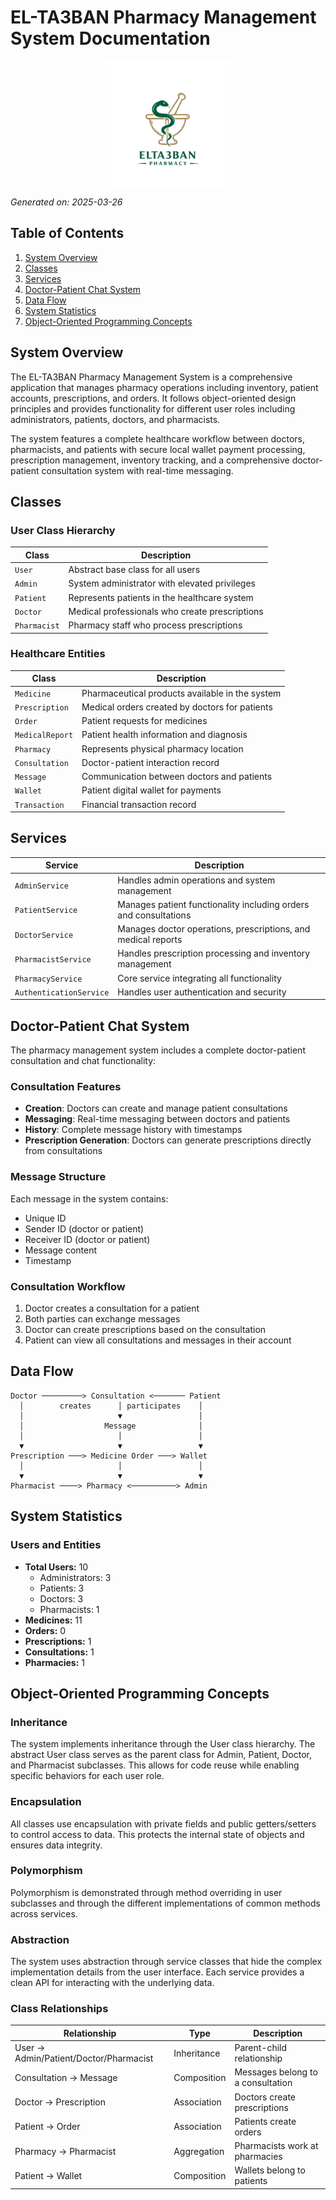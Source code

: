 # EL-TA3BAN Pharmacy Management System Documentation

<p align="center">
  <img src="../elta3ban-logo.png" alt="EL-TA3BAN Pharmacy Logo" width="200"/>
</p>

*Generated on: 2025-03-26*

## Table of Contents

1. [System Overview](#system-overview)
2. [Classes](#classes)
3. [Services](#services)
4. [Doctor-Patient Chat System](#doctor-patient-chat-system)
5. [Data Flow](#data-flow)
6. [System Statistics](#system-statistics)
7. [Object-Oriented Programming Concepts](#object-oriented-programming-concepts)

## System Overview

The EL-TA3BAN Pharmacy Management System is a comprehensive application that manages pharmacy operations including inventory, patient accounts, prescriptions, and orders. It follows object-oriented design principles and provides functionality for different user roles including administrators, patients, doctors, and pharmacists.

The system features a complete healthcare workflow between doctors, pharmacists, and patients with secure local wallet payment processing, prescription management, inventory tracking, and a comprehensive doctor-patient consultation system with real-time messaging.

## Classes

### User Class Hierarchy

| Class | Description |
|-------|-------------|
| `User` | Abstract base class for all users |
| `Admin` | System administrator with elevated privileges |
| `Patient` | Represents patients in the healthcare system |
| `Doctor` | Medical professionals who create prescriptions |
| `Pharmacist` | Pharmacy staff who process prescriptions |

### Healthcare Entities

| Class | Description |
|-------|-------------|
| `Medicine` | Pharmaceutical products available in the system |
| `Prescription` | Medical orders created by doctors for patients |
| `Order` | Patient requests for medicines |
| `MedicalReport` | Patient health information and diagnosis |
| `Pharmacy` | Represents physical pharmacy location |
| `Consultation` | Doctor-patient interaction record |
| `Message` | Communication between doctors and patients |
| `Wallet` | Patient digital wallet for payments |
| `Transaction` | Financial transaction record |

## Services

| Service | Description |
|---------|-------------|
| `AdminService` | Handles admin operations and system management |
| `PatientService` | Manages patient functionality including orders and consultations |
| `DoctorService` | Manages doctor operations, prescriptions, and medical reports |
| `PharmacistService` | Handles prescription processing and inventory management |
| `PharmacyService` | Core service integrating all functionality |
| `AuthenticationService` | Handles user authentication and security |

## Doctor-Patient Chat System

The pharmacy management system includes a complete doctor-patient consultation and chat functionality:

### Consultation Features

- **Creation**: Doctors can create and manage patient consultations
- **Messaging**: Real-time messaging between doctors and patients
- **History**: Complete message history with timestamps
- **Prescription Generation**: Doctors can generate prescriptions directly from consultations

### Message Structure

Each message in the system contains:

- Unique ID
- Sender ID (doctor or patient)
- Receiver ID (doctor or patient)
- Message content
- Timestamp

### Consultation Workflow

1. Doctor creates a consultation for a patient
2. Both parties can exchange messages
3. Doctor can create prescriptions based on the consultation
4. Patient can view all consultations and messages in their account

## Data Flow

```
Doctor ─────────> Consultation <─────── Patient
  │        creates      │ participates    │
  │                     ▼                 │
  │                  Message              │
  │                     │                 │
  ▼                     ▼                 ▼
Prescription ───> Medicine Order ───> Wallet
  │                     │                 │
  ▼                     ▼                 ▼
Pharmacist ────> Pharmacy <──────────> Admin
```

## System Statistics

### Users and Entities

- **Total Users:** 10
  - Administrators: 3
  - Patients: 3
  - Doctors: 3
  - Pharmacists: 1
- **Medicines:** 11
- **Orders:** 0
- **Prescriptions:** 1
- **Consultations:** 1
- **Pharmacies:** 1

## Object-Oriented Programming Concepts

### Inheritance

The system implements inheritance through the User class hierarchy. The abstract User class serves as the parent class for Admin, Patient, Doctor, and Pharmacist subclasses. This allows for code reuse while enabling specific behaviors for each user role.

### Encapsulation

All classes use encapsulation with private fields and public getters/setters to control access to data. This protects the internal state of objects and ensures data integrity.

### Polymorphism

Polymorphism is demonstrated through method overriding in user subclasses and through the different implementations of common methods across services.

### Abstraction

The system uses abstraction through service classes that hide the complex implementation details from the user interface. Each service provides a clean API for interacting with the underlying data.

### Class Relationships

| Relationship | Type | Description |
|-------------|------|-------------|
| User → Admin/Patient/Doctor/Pharmacist | Inheritance | Parent-child relationship |
| Consultation → Message | Composition | Messages belong to a consultation |
| Doctor → Prescription | Association | Doctors create prescriptions |
| Patient → Order | Association | Patients create orders |
| Pharmacy → Pharmacist | Aggregation | Pharmacists work at pharmacies |
| Patient → Wallet | Composition | Wallets belong to patients |

